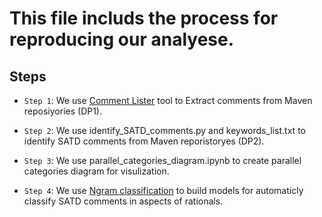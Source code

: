 # This file includs the process for reproducing our analyese.

## Steps
* `Step 1`: We use [Comment Lister](https://github.com/takashi-ishio/CommentLister) tool to Extract comments from Maven reposiyories (DP1).

* `Step 2`: We use identify_SATD_comments.py and keywords_list.txt to identify SATD comments from Maven reporistoryes (DP2).

* `Step 3`: We use parallel_categories_diagram.ipynb to create parallel categories diagram for visulization.

* `Step 4`: We use [Ngram classification](https://github.com/rungroj-m/ngram_classification) to build models for automaticly classify SATD comments in aspects of rationals.



